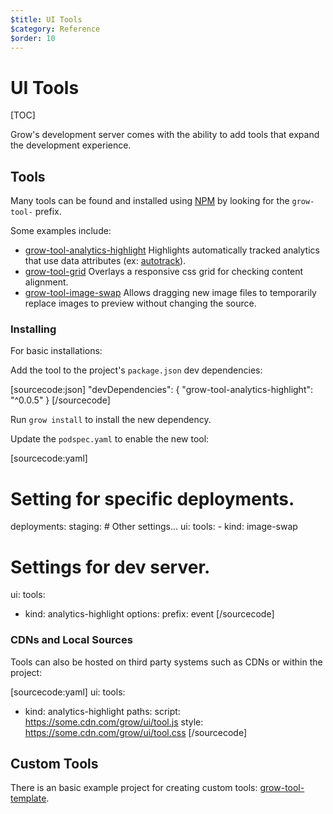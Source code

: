 ```yaml
---
$title: UI Tools
$category: Reference
$order: 10
---
```

# UI Tools

[TOC]

Grow's development server comes with the ability to add tools that expand the development experience.

## Tools

Many tools can be found and installed using [NPM](https://www.npmjs.com/search?q=grow-tool) by looking for the `grow-tool-` prefix.

Some examples include:

  - [grow-tool-analytics-highlight](https://www.npmjs.com/package/grow-tool-analytics-highlight) Highlights automatically tracked analytics that use data attributes (ex: [autotrack](https://github.com/googleanalytics/autotrack)).
  - [grow-tool-grid](https://www.npmjs.com/package/grow-tool-grid) Overlays a responsive css grid for checking content alignment.
  - [grow-tool-image-swap](https://www.npmjs.com/package/grow-tool-image-swap) Allows dragging new image files to temporarily replace images to preview without changing the source.

### Installing

For basic installations:

Add the tool to the project's `package.json` dev dependencies:

[sourcecode:json]
"devDependencies": {
  "grow-tool-analytics-highlight": "^0.0.5"
}
[/sourcecode]

Run `grow install` to install the new dependency.

Update the `podspec.yaml` to enable the new tool:

[sourcecode:yaml]
# Setting for specific deployments.
deployments:
  staging:
    # Other settings...
    ui:
      tools:
      - kind: image-swap

# Settings for dev server.
ui:
  tools:
  - kind: analytics-highlight
    options:
      prefix: event
[/sourcecode]

### CDNs and Local Sources

Tools can also be hosted on third party systems such as CDNs or within the project:

[sourcecode:yaml]
ui:
  tools:
  - kind: analytics-highlight
    paths:
      script: https://some.cdn.com/grow/ui/tool.js
      style: https://some.cdn.com/grow/ui/tool.css
[/sourcecode]

## Custom Tools

There is an basic example project for creating custom tools:
[grow-tool-template](https://github.com/grow/grow-tool-template).
